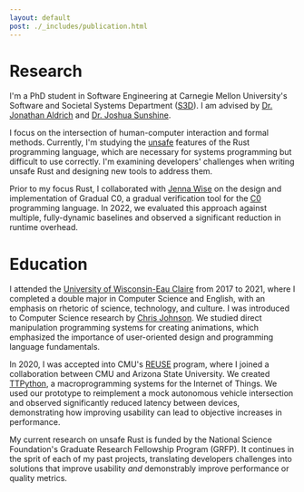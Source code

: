 ```yaml
---
layout: default
post: ./_includes/publication.html
---
```

# Research
I'm a PhD student in Software Engineering at Carnegie Mellon University's Software and Societal Systems Department ([S3D](https://s3d.cmu.edu/)). I am advised by [Dr. Jonathan Aldrich](https://www.cs.cmu.edu/~aldrich/) and [Dr. Joshua Sunshine](https://www.cs.cmu.edu/~jssunshi/). 

I focus on the intersection of human-computer interaction and formal methods. Currently, I'm studying the [unsafe](https://doc.rust-lang.org/book/ch19-01-unsafe-rust.html) features of the Rust programming language, which are necessary for systems programming but difficult to use correctly. I'm examining developers' challenges when writing unsafe Rust and designing new tools to address them. 

Prior to my focus Rust, I collaborated with [Jenna Wise](https://www.cs.cmu.edu/~jlwise/) on the design and implementation of Gradual C0, a gradual verification tool for the [C0](http://reports-archive.adm.cs.cmu.edu/anon/2010/CMU-CS-10-145.pdf) programming language. In 2022, we evaluated this approach against multiple, fully-dynamic baselines and observed a significant reduction in runtime overhead.

# Education
I attended the [University of Wisconsin-Eau Claire](https://www.uwec.edu/) from 2017 to 2021, where I completed a double major in Computer Science and English, with an emphasis on rhetoric of science, technology, and culture. I was introduced to Computer Science research by [Chris Johnson](https://www.jmu.edu/cise/cs/people/faculty-staff/johnson-chris.shtml). We studied direct manipulation programming systems for creating animations, which emphasized the importance of user-oriented design and programming language fundamentals.

In 2020, I was accepted into CMU's [REUSE](https://www.cmu.edu/scs/s3d/reuse/Research/index.html) program, where I joined a collaboration between CMU and Arizona State University. We created [TTPython](http://ccsg.ece.cmu.edu/ttpython/index.html), a macroprogramming systems for the Internet of Things. We used our prototype to reimplement a mock autonomous vehicle intersection and observed significantly reduced latency between devices, demonstrating how improving usability can lead to objective increases in performance.

My current research on unsafe Rust is funded by the National Science Foundation's Graduate Research Fellowship Program (GRFP). It continues in the sprit of each of my past projects, translating developers challenges into solutions that improve usability *and* demonstrably improve performance or quality metrics.